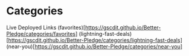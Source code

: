 # Categories

Live Deployed Links
(favorites)[https://gscdit.github.io/Better-Pledge/categories/favorites]
(lightning-fast-deals)[https://gscdit.github.io/Better-Pledge/categories/lightning-fast-deals]
(near-you)[https://gscdit.github.io/Better-Pledge/categories/near-you]
